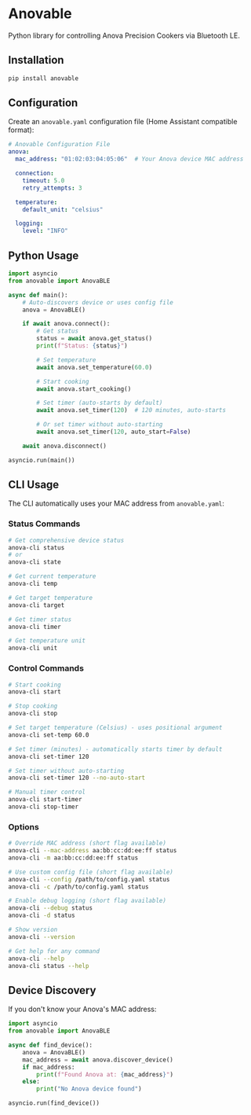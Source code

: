 # Anovable

Python library for controlling Anova Precision Cookers via Bluetooth LE.

## Installation

```bash
pip install anovable
```

## Configuration

Create an `anovable.yaml` configuration file (Home Assistant compatible format):

```yaml
# Anovable Configuration File
anova:
  mac_address: "01:02:03:04:05:06"  # Your Anova device MAC address

  connection:
    timeout: 5.0
    retry_attempts: 3

  temperature:
    default_unit: "celsius"

  logging:
    level: "INFO"
```

## Python Usage

```python
import asyncio
from anovable import AnovaBLE

async def main():
    # Auto-discovers device or uses config file
    anova = AnovaBLE()

    if await anova.connect():
        # Get status
        status = await anova.get_status()
        print(f"Status: {status}")

        # Set temperature
        await anova.set_temperature(60.0)

        # Start cooking
        await anova.start_cooking()

        # Set timer (auto-starts by default)
        await anova.set_timer(120)  # 120 minutes, auto-starts

        # Or set timer without auto-starting
        await anova.set_timer(120, auto_start=False)

    await anova.disconnect()

asyncio.run(main())
```

## CLI Usage

The CLI automatically uses your MAC address from `anovable.yaml`:

### Status Commands
```bash
# Get comprehensive device status
anova-cli status
# or
anova-cli state

# Get current temperature
anova-cli temp

# Get target temperature
anova-cli target

# Get timer status
anova-cli timer

# Get temperature unit
anova-cli unit
```

### Control Commands
```bash
# Start cooking
anova-cli start

# Stop cooking
anova-cli stop

# Set target temperature (Celsius) - uses positional argument
anova-cli set-temp 60.0

# Set timer (minutes) - automatically starts timer by default
anova-cli set-timer 120

# Set timer without auto-starting
anova-cli set-timer 120 --no-auto-start

# Manual timer control
anova-cli start-timer
anova-cli stop-timer
```

### Options
```bash
# Override MAC address (short flag available)
anova-cli --mac-address aa:bb:cc:dd:ee:ff status
anova-cli -m aa:bb:cc:dd:ee:ff status

# Use custom config file (short flag available)
anova-cli --config /path/to/config.yaml status
anova-cli -c /path/to/config.yaml status

# Enable debug logging (short flag available)
anova-cli --debug status
anova-cli -d status

# Show version
anova-cli --version

# Get help for any command
anova-cli --help
anova-cli status --help
```

## Device Discovery

If you don't know your Anova's MAC address:

```python
import asyncio
from anovable import AnovaBLE

async def find_device():
    anova = AnovaBLE()
    mac_address = await anova.discover_device()
    if mac_address:
        print(f"Found Anova at: {mac_address}")
    else:
        print("No Anova device found")

asyncio.run(find_device())
```
